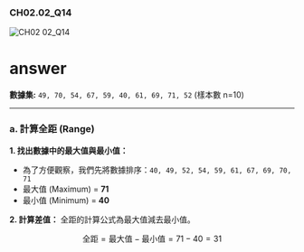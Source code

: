 ### CH02.02_Q14
![CH02 02_Q14](https://github.com/user-attachments/assets/58c4e3e8-aeb9-48e7-b684-6be96a5f0fac)

# answer
**數據集:** `49, 70, 54, 67, 59, 40, 61, 69, 71, 52` (樣本數 n=10)

---

### a. 計算全距 (Range)

**1. 找出數據中的最大值與最小值：**
   - 為了方便觀察，我們先將數據排序：`40, 49, 52, 54, 59, 61, 67, 69, 70, 71`
   - 最大值 (Maximum) = **71**
   - 最小值 (Minimum) = **40**

**2. 計算差值：**
   全距的計算公式為最大值減去最小值。
   ```math
   \text{全距} = \text{最大值} - \text{最小值} = 71 - 40 = 31
